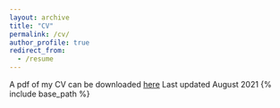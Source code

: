 ```yaml
---
layout: archive
title: "CV"
permalink: /cv/
author_profile: true
redirect_from:
  - /resume
---
```


A pdf of my CV can be downloaded <a href="https://aseatonspatial.github.io/files/2021_Aug_CV.pdf">here</a>
Last updated August 2021
{% include base_path %}
